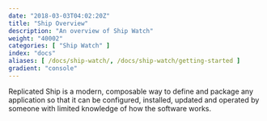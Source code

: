 ```yaml
---
date: "2018-03-03T04:02:20Z"
title: "Ship Overview"
description: "An overview of Ship Watch"
weight: "40002"
categories: [ "Ship Watch" ]
index: "docs"
aliases: [ /docs/ship-watch/, /docs/ship-watch/getting-started ]
gradient: "console"
---
```


Replicated Ship is a modern, composable way to define and package any application so that it can be configured, installed, updated and operated by someone with limited knowledge of how the software works.
